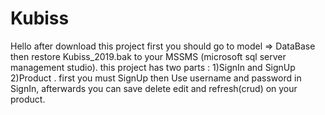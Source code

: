 # Kubiss

Hello after download this project first you should go to model => DataBase then restore Kubiss_2019.bak to your MSSMS (microsoft sql server management studio). this project has two parts : 1)SignIn and SignUp 2)Product . first you must SignUp then Use username and password in SignIn, afterwards you can save delete edit and refresh(crud) on your product.
